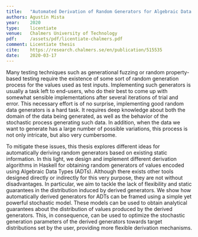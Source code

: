 ```yaml
---
title:   "Automated Derivation of Random Generators for Algebraic Data Types"
authors: Agustín Mista
year:    2020
type:    licentiate
venue:   Chalmers University of Technology
pdf:     /assets/pdf/licentiate-chalmers.pdf
comment: Licentiate thesis
cite:    https://research.chalmers.se/en/publication/515535
date:    2020-03-17
---
```


Many testing techniques such as generational fuzzing or random property-based
testing require the existence of some sort of random generation process for the
values used as test inputs. Implementing such generators is usually a task left
to end-users, who do their best to come up with somewhat sensible
implementations after several iterations of trial and error. This necessary
effort is of no surprise, implementing good random data generators is a hard
task. It requires deep knowledge about both the domain of the data being
generated, as well as the behavior of the stochastic process generating such
data. In addition, when the data we want to generate has a large number of
possible variations, this process is not only intricate, but also very
cumbersome.

To mitigate these issues, this thesis explores different ideas for automatically
deriving random generators based on existing static information. In this light,
we design and implement different derivation algorithms in Haskell for obtaining
random generators of values encoded using Algebraic Data Types (ADTs). Although
there exists other tools designed directly or indirectly for this very purpose,
they are not without disadvantages. In particular, we aim to tackle the lack of
flexibility and static guarantees in the distribution induced by derived
generators. We show how automatically derived generators for ADTs can be framed
using a simple yet powerful stochastic model. These models can be used to obtain
analytical guarantees about the distribution of values produced by the derived
generators. This, in consequence, can be used to optimize the stochastic
generation parameters of the derived generators towards target distributions set
by the user, providing more flexible derivation mechanisms.
